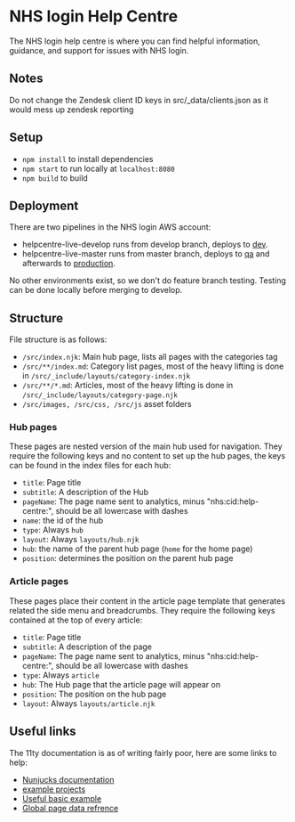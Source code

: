 # NHS login Help Centre

The NHS login help centre is where you can find helpful information, guidance, and support for issues with NHS login.

## Notes

Do not change the Zendesk client ID keys in src/_data/clients.json as it would mess up zendesk reporting

## Setup

- `npm install` to install dependencies
- `npm start` to run locally at `localhost:8080`
- `npm build` to build

## Deployment

There are two pipelines in the NHS login AWS account:
- helpcentre-live-develop runs from develop branch, deploys to [dev](https://help.dev.signin.nhs.uk).
- helpcentre-live-master runs from master branch, deploys to [qa](https://help.qa.signin.nhs.uk) and afterwards to [production](https://help.login.nhs.uk).

No other environments exist, so we don't do feature branch testing. Testing can be done locally before merging to develop.

## Structure

File structure is as follows:

- `/src/index.njk`: Main hub page, lists all pages with the categories tag
- `/src/**/index.md`: Category list pages, most of the heavy lifting is done in `/src/_include/layouts/category-index.njk`
- `/src/**/*.md`: Articles, most of the heavy lifting is done in `/src/_include/layouts/category-page.njk`
- `/src/images, /src/css, /src/js` asset folders

### Hub pages

These pages are nested version of the main hub used for navigation.
They require the following keys and no content to set up the hub pages, the keys can be found in the index files for each hub:

- `title`: Page title
- `subtitle`: A description of the Hub
- `pageName`: The page name sent to analytics, minus "nhs:cid:help-centre:", should be all lowercase with dashes
- `name`: the id of the hub
- `type`: Always `hub`
- `layout`: Always `layouts/hub.njk`
- `hub`: the name of the parent hub page (`home` for the home page)
- `position`: determines the position on the parent hub page

### Article pages

These pages place their content in the article page template that generates related the side menu and breadcrumbs.
They require the following keys contained at the top of every article:

- `title`: Page title
- `subtitle`: A description of the page
- `pageName`: The page name sent to analytics, minus "nhs:cid:help-centre:", should be all lowercase with dashes
- `type`: Always `article`
- `hub`: The Hub page that the article page will appear on
- `position`: The position on the hub page
- `layout`: Always `layouts/article.njk`

## Useful links

The 11ty documentation is as of writing fairly poor, here are some links to help:

- [Nunjucks documentation](https://mozilla.github.io/nunjucks/templating.html)
- [example projects](https://www.11ty.dev/docs/starter/)
- [Useful basic example](https://github.com/philhawksworth/eleventyone)
- [Global page data refrence](https://www.11ty.dev/docs/data-eleventy-supplied/)
